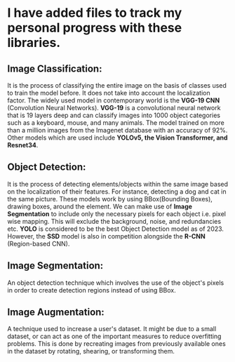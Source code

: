 # I have added files to track my personal progress with these libraries.

## **Image Classification:**
It is the process of classifying the entire image on the basis of classes used to train the model before. It does not take into account the localization factor. The widely used model in contemporary world is the **VGG-19 CNN** (Convolution Neural Networks). **VGG-19** is a convolutional neural network that is 19 layers deep and can classify images into 1000 object categories such as a keyboard, mouse, and many animals. The model trained on more than a million images from the Imagenet database with an accuracy of 92%. Other models which are used include **YOLOv5, the Vision Transformer, and Resnet34**.

## **Object Detection:**
It is the process of detecting elements/objects within the same image based on the localization of their features. For instance, detecting a dog and cat in the same picture. These models work by using BBox(Bounding Boxes), drawing boxes, around the element. We can make use of **Image Segmentation** to include only the necessary pixels for each object i.e. pixel wise mapping. This will exclude the background, noise, and redundancies etc. **YOLO** is considered to be the best Object Detection model as of 2023. However, the **SSD** model is also in competition alongside the **R-CNN** (Region-based CNN).

## **Image Segmentation:**
An object detection technique which involves the use of the object's pixels in order to create detection regions instead of using BBox.

## **Image Augmentation:**
A technique used to increase a user's dataset. It might be due to a small dataset, or can act as one of the important measures to reduce overfitting problems. This is done by recreating images from previously available ones in the dataset by rotating, shearing, or transforming them.
